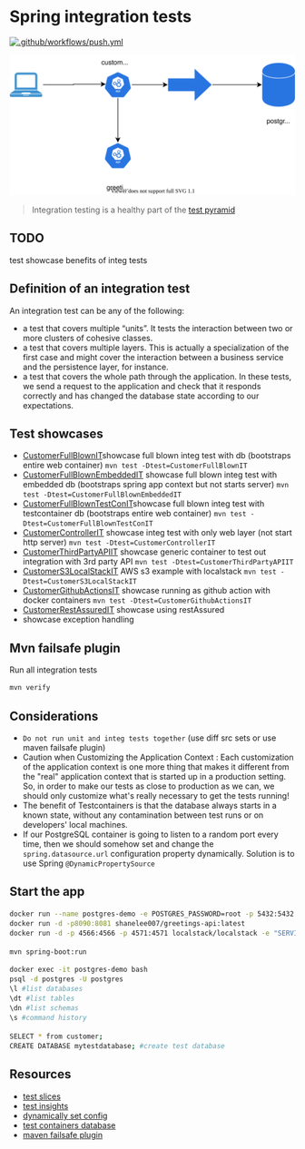 # Spring integration tests

[![.github/workflows/push.yml](https://github.com/shavo007/spring-integ-demo/actions/workflows/push.yml/badge.svg)](https://github.com/shavo007/spring-integ-demo/actions/workflows/push.yml)

![customer API arch](./assets/CustomerAPI.svg)

> Integration testing is a healthy part of the [test pyramid](https://martinfowler.com/articles/practical-test-pyramid.html)

## TODO

test
showcase benefits of integ tests

## Definition of an integration test

 An integration test can be any of the following:

- a test that covers multiple “units”. It tests the interaction between two or more clusters of cohesive classes.
- a test that covers multiple layers. This is actually a specialization of the first case and might cover the interaction between a business service and the persistence layer, for instance.
- a test that covers the whole path through the application. In these tests, we send a request to the application and check that it responds correctly and has changed the database state according to our expectations.

## Test showcases

- [CustomerFullBlownIT](./src/test/java/com/example/integdemo/CustomerFullBlownIT.java)showcase full blown integ test with db (bootstraps entire web container) `mvn test -Dtest=CustomerFullBlownIT`
- [CustomerFullBlownEmbeddedIT](./src/test/java/com/example/integdemo/CustomerFullBlownEmbeddedIT.java) showcase full blown integ test with embedded db (bootstraps spring app context but not starts server) `mvn test -Dtest=CustomerFullBlownEmbeddedIT`
- [CustomerFullBlownTestConIT](./src/test/java/com/example/integdemo/CustomerFullBlownTestConIT.java)showcase full blown integ test with testcontainer db (bootstraps entire web container) `mvn test -Dtest=CustomerFullBlownTestConIT`
- [CustomerControllerIT](./src/test/java/com/example/integdemo/CustomerControllerIT.java) showcase integ test with only web layer (not start http server) `mvn test -Dtest=CustomerControllerIT`
- [CustomerThirdPartyAPIIT](./src/test/java/com/example/integdemo/CustomerThirdPartyAPIIT.java) showcase generic container to test out integration with 3rd party API `mvn test -Dtest=CustomerThirdPartyAPIIT`
- [CustomerS3LocalStackIT](./src/test/java/com/example/integdemo/CustomerS3LocalStackIT.java) AWS s3 example with localstack `mvn test -Dtest=CustomerS3LocalStackIT`
- [CustomerGithubActionsIT](./src/test/java/com/example/integdemo/CustomerGithubActionsIT.java) showcase running as github action with docker containers `mvn test -Dtest=CustomerGithubActionsIT`
- [CustomerRestAssuredIT](./src/test/java/com/example/integdemo/CustomerRestAssuredIT.java) showcase using restAssured
- showcase exception handling

## Mvn failsafe plugin

Run all integration tests

```bash
mvn verify
```

## Considerations

- `Do not run unit and integ tests together` (use diff src sets or use maven failsafe plugin)
- Caution when Customizing the Application Context : Each customization of the application context is one more thing that makes it different from the "real" application context that is started up in a production setting. So, in order to make our tests as close to production as we can, we should only customize what's really necessary to get the tests running!
- The benefit of Testcontainers is that the database always starts in a known state, without any contamination between test runs or on developers' local machines.
- If our PostgreSQL container is going to listen to a random port every time, then we should somehow set and change the `spring.datasource.url` configuration property dynamically. Solution is to use Spring `@DynamicPropertySource`

## Start the app

```bash
docker run --name postgres-demo -e POSTGRES_PASSWORD=root -p 5432:5432 -d postgres:11
docker run -d -p8090:8081 shanelee007/greetings-api:latest
docker run -d -p 4566:4566 -p 4571:4571 localstack/localstack -e "SERVICES=dynamodb,s3"

mvn spring-boot:run
```

```bash
docker exec -it postgres-demo bash
psql -d postgres -U postgres
\l #list databases
\dt #list tables
\dn #list schemas
\s #command history

SELECT * from customer;
CREATE DATABASE mytestdatabase; #create test database
```

## Resources

- [test slices](https://docs.spring.io/spring-boot/docs/current/reference/html/test-auto-configuration.html)
- [test insights](https://github.com/adessoAG/junit-insights)
- [dynamically set config](https://www.baeldung.com/spring-dynamicpropertysource)
- [test containers database](https://www.testcontainers.org/modules/databases/)
- [maven failsafe plugin](https://www.baeldung.com/maven-integration-test#failsafe)
